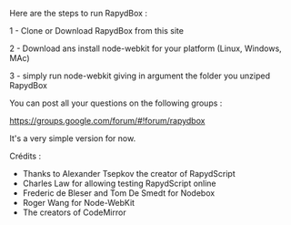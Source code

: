 Here are the steps to run RapydBox :

1 - Clone or Download RapydBox from this site

2 - Download ans install node-webkit for your platform (Linux, Windows, MAc)

3 - simply run node-webkit giving in argument the folder you unziped RapydBox

You can post all your questions on the following groups :

https://groups.google.com/forum/#!forum/rapydbox

It's a very simple version for now.

Crédits : 

 - Thanks to Alexander Tsepkov the creator of RapydScript
 - Charles Law for allowing testing RapydScript online
 - Frederic de Bleser and Tom De Smedt for Nodebox
 - Roger Wang for Node-WebKit
 - The creators of CodeMirror
 
 
